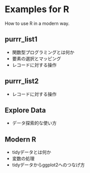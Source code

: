 # Examples for R
How to use R in a modern way.

## purrr_list1
* 関数型プログラミングとは何か
* 要素の選択とマッピング
* レコードに対する操作

## purrr_list2
* レコードに対する操作

## Explore Data
* データ探索的な使い方

## Modern R
* tidyデータとは何か
* 変数の処理
* tidyデータからggplot2へのつなげ方
